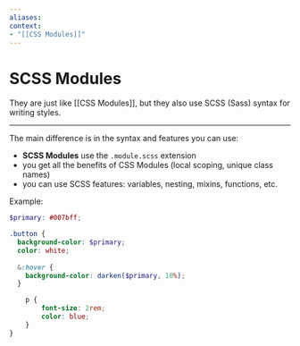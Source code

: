 ```yaml
---
aliases:
context:
- "[[CSS Modules]]"
---
```



# SCSS Modules

They are just like [[CSS Modules]], but they also use SCSS (Sass) syntax for writing styles.

---
The main difference is in the syntax and features you can use:
- **SCSS Modules** use the `.module.scss` extension
- you get all the benefits of CSS Modules (local scoping, unique class names)
- you can use SCSS features: variables, nesting, mixins, functions, etc.

Example:
``` scss
$primary: #007bff;

.button {
  background-color: $primary;
  color: white;
  
  &:hover {
    background-color: darken($primary, 10%);
  }

	p {
		font-size: 2rem;
		color: blue;
	}
}
```